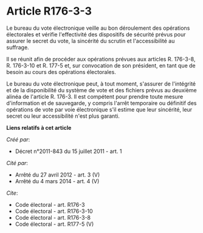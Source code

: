 # Article R176-3-3

Le bureau du vote électronique veille au bon déroulement des opérations électorales et vérifie l'effectivité des dispositifs
de sécurité prévus pour assurer le secret du vote, la sincérité du scrutin et l'accessibilité au suffrage. 

Il se réunit afin de procéder aux opérations prévues aux articles R. 176-3-8, 
R. 176-3-10 et R. 177-5 et, sur convocation de son président, en tant que de besoin au cours des opérations électorales. 

Le bureau du vote électronique peut, à tout moment, s'assurer de l'intégrité et de la disponibilité du système de vote et des
fichiers prévus au deuxième alinéa de l'article R. 176-3. Il est compétent pour prendre toute mesure d'information et de
sauvegarde, y compris l'arrêt temporaire ou définitif des opérations de vote par voie électronique s'il estime que leur
sincérité, leur secret ou leur accessibilité n'est plus garanti.

**Liens relatifs à cet article**

_Créé par_:

  - Décret n°2011-843 du 15 juillet 2011 - art. 1

_Cité par_:

  - Arrêté du 27 avril 2012 - art. 3 (V)
  - Arrêté du 4 mars 2014 - art. 4 (V)

_Cite_:

  - Code électoral - art. R176-3
  - Code électoral - art. R176-3-10
  - Code électoral - art. R176-3-8
  - Code électoral - art. R177-5 (V)
